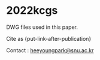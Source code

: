# 2022kcgs
DWG files used in this paper.

Cite as {put-link-after-publication}

Contact : heeyoungpark@snu.ac.kr
